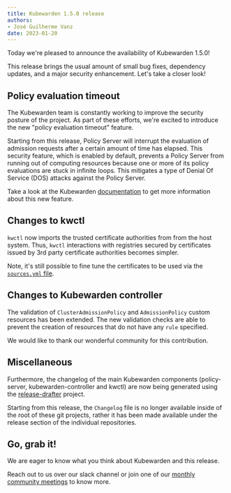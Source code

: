 ```yaml
---
title: Kubewarden 1.5.0 release
authors:
- José Guilherme Vanz
date: 2023-01-20
---
```


Today we're pleased to announce the availability of Kubewarden 1.5.0!

This release brings the usual amount of small bug fixes, dependency updates, and a major security enhancement.
Let's take a closer look!

## Policy evaluation timeout

The Kubewarden team is constantly working to improve the security posture of the project. As part of these efforts,
we're excited to introduce the new "policy evaluation timeout" feature.

Starting from this release, Policy Server will interrupt the evaluation of admission requests after a certain amount of time has elapsed.
This security feature, which is enabled by default, prevents a Policy Server from running out of computing
resources because one or more of its policy evaluations are stuck in infinite loops.
This mitigates a type of Denial Of Service (DOS) attacks against the Policy Server.

Take a look at the Kubewarden [documentation](https://docs.kubewarden.io/operator-manual/policy-evaluation-timeout)
to get more information about this new feature.

## Changes to kwctl

`kwctl` now imports the trusted certificate authorities from from the host system. Thus, `kwctl`
interactions with registries secured by certificates issued by 3rd party certificate authorities
becomes simpler.

Note, it's still possible to fine tune the certificates to be used via the [`sources.yml` file](https://docs.kubewarden.io/distributing-policies/custom-certificate-authorities#the-sourcesyaml-file).

## Changes to Kubewarden controller

The validation of `ClusterAdmissionPolicy` and `AdmissionPolicy` custom resources has been extended. The
new validation checks are able to prevent the creation of resources that do not have any `rule` specified.

We would like to thank our wonderful community for this contribution.

## Miscellaneous

Furthermore, the changelog of the main Kubewarden components (policy-server, kubewarden-controller and kwctl) are now being generated using the [release-drafter](https://github.com/release-drafter/release-drafter) project.

Starting from this release, the `Changelog` file is no longer available inside of the root of these git projects, rather
it has been made available under the release section of the individual repositories.

## Go, grab it!

We are eager to know what you think about Kubewarden and this release.

Reach out to us over our slack channel or join one of our [monthly community meetings](https://www.kubewarden.io/blog/2022/12/community-meeting/) to know more.

